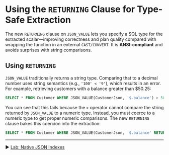 ﻿# Using the `RETURNING` Clause for Type-Safe Extraction

The new `RETURNING` clause on `JSON_VALUE` lets you specify a SQL type for the extracted scalar—improving correctness and plan quality compared with wrapping the function in an external `CAST/CONVERT`. It is **ANSI‑compliant** and avoids surprises with string comparisons.

## Using `RETURNING`

`JSON_VALUE` traditionally returns a string type. Comparing that to a decimal number uses string semantics (e.g., `'100' < '9'`), which results in an error. For example, retrieving customers with a balance greater than $50.25:

```sql
SELECT * FROM Customer WHERE JSON_VALUE(CustomerJson, '$.balance') > 50.25
```

You can see that this fails because the `>` operator cannot compare the string returned by `JSON_VALUE` to a numeric type. Instead, you must coerce to a numeric type to get proper numeric comparisons. The new `RETURNING` clause bakes this coercion into the extraction:

```sql
SELECT * FROM Customer WHERE JSON_VALUE(CustomerJson, '$.balance' RETURNING decimal) > 50.25
```

___

▶ [Lab: Native JSON Indexes](https://github.com/lennilobel/sql2025-workshop-hol-orlando2025/blob/main/HOL/2.%20JSON%20Support/4.%20Native%20JSON%20Indexes.md)
